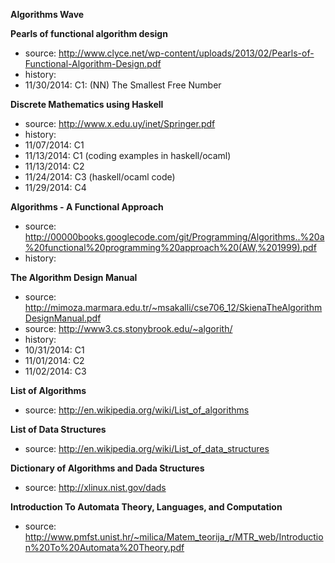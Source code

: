**Algorithms Wave**

**Pearls of functional algorithm design**
- source: http://www.clyce.net/wp-content/uploads/2013/02/Pearls-of-Functional-Algorithm-Design.pdf
- history:
- 11/30/2014: C1: (NN) The Smallest Free Number


**Discrete Mathematics using Haskell**
- source: http://www.x.edu.uy/inet/Springer.pdf
- history:
- 11/07/2014: C1
- 11/13/2014: C1 (coding examples in haskell/ocaml)
- 11/13/2014: C2
- 11/24/2014: C3 (haskell/ocaml code)
- 11/29/2014: C4


**Algorithms - A Functional Approach**
- source: http://00000books.googlecode.com/git/Programming/Algorithms..%20a%20functional%20programming%20approach%20(AW,%201999).pdf
- history:


**The Algorithm Design Manual**
- source: http://mimoza.marmara.edu.tr/~msakalli/cse706_12/SkienaTheAlgorithmDesignManual.pdf
- source: http://www3.cs.stonybrook.edu/~algorith/
- history:
- 10/31/2014: C1
- 11/01/2014: C2
- 11/02/2014: C3


**List of Algorithms**
- source: http://en.wikipedia.org/wiki/List_of_algorithms


**List of Data Structures**
- source: http://en.wikipedia.org/wiki/List_of_data_structures


**Dictionary of Algorithms and Dada Structures**
- source: http://xlinux.nist.gov/dads


**Introduction To Automata Theory, Languages, and Computation**
- source: http://www.pmfst.unist.hr/~milica/Matem_teorija_r/MTR_web/Introduction%20To%20Automata%20Theory.pdf
